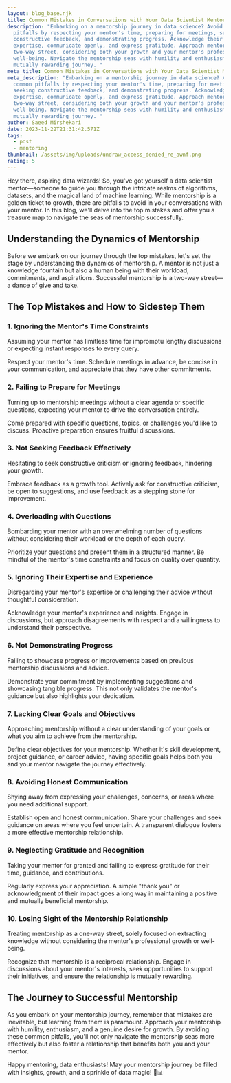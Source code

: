```yaml
---
layout: blog_base.njk
title: Common Mistakes in Conversations with Your Data Scientist Mentor
description: "Embarking on a mentorship journey in data science? Avoid common
  pitfalls by respecting your mentor's time, preparing for meetings, seeking
  constructive feedback, and demonstrating progress. Acknowledge their
  expertise, communicate openly, and express gratitude. Approach mentorship as a
  two-way street, considering both your growth and your mentor's professional
  well-being. Navigate the mentorship seas with humility and enthusiasm for a
  mutually rewarding journey. "
meta_title: Common Mistakes in Conversations with Your Data Scientist Mentor
meta_description: "Embarking on a mentorship journey in data science? Avoid
  common pitfalls by respecting your mentor's time, preparing for meetings,
  seeking constructive feedback, and demonstrating progress. Acknowledge their
  expertise, communicate openly, and express gratitude. Approach mentorship as a
  two-way street, considering both your growth and your mentor's professional
  well-being. Navigate the mentorship seas with humility and enthusiasm for a
  mutually rewarding journey. "
author: Saeed Mirshekari
date: 2023-11-22T21:31:42.571Z
tags:
  - post
  - mentoring
thumbnail: /assets/img/uploads/undraw_access_denied_re_awnf.png
rating: 5
---
```

Hey there, aspiring data wizards! So, you've got yourself a data scientist mentor—someone to guide you through the intricate realms of algorithms, datasets, and the magical land of machine learning. While mentorship is a golden ticket to growth, there are pitfalls to avoid in your conversations with your mentor. In this blog, we'll delve into the top mistakes and offer you a treasure map to navigate the seas of mentorship successfully.

## Understanding the Dynamics of Mentorship

Before we embark on our journey through the top mistakes, let's set the stage by understanding the dynamics of mentorship. A mentor is not just a knowledge fountain but also a human being with their workload, commitments, and aspirations. Successful mentorship is a two-way street—a dance of give and take.

## The Top Mistakes and How to Sidestep Them

### 1. **Ignoring the Mentor's Time Constraints**

Assuming your mentor has limitless time for impromptu lengthy discussions or expecting instant responses to every query.

Respect your mentor's time. Schedule meetings in advance, be concise in your communication, and appreciate that they have other commitments.

### 2. **Failing to Prepare for Meetings**

Turning up to mentorship meetings without a clear agenda or specific questions, expecting your mentor to drive the conversation entirely.

Come prepared with specific questions, topics, or challenges you'd like to discuss. Proactive preparation ensures fruitful discussions.

### 3. **Not Seeking Feedback Effectively**

Hesitating to seek constructive criticism or ignoring feedback, hindering your growth.

Embrace feedback as a growth tool. Actively ask for constructive criticism, be open to suggestions, and use feedback as a stepping stone for improvement.

### 4. **Overloading with Questions**

Bombarding your mentor with an overwhelming number of questions without considering their workload or the depth of each query.

Prioritize your questions and present them in a structured manner. Be mindful of the mentor's time constraints and focus on quality over quantity.

### 5. **Ignoring Their Expertise and Experience**

Disregarding your mentor's expertise or challenging their advice without thoughtful consideration.

Acknowledge your mentor's experience and insights. Engage in discussions, but approach disagreements with respect and a willingness to understand their perspective.

### 6. **Not Demonstrating Progress**

Failing to showcase progress or improvements based on previous mentorship discussions and advice.

Demonstrate your commitment by implementing suggestions and showcasing tangible progress. This not only validates the mentor's guidance but also highlights your dedication.

### 7. **Lacking Clear Goals and Objectives**

Approaching mentorship without a clear understanding of your goals or what you aim to achieve from the mentorship.

Define clear objectives for your mentorship. Whether it's skill development, project guidance, or career advice, having specific goals helps both you and your mentor navigate the journey effectively.

### 8. **Avoiding Honest Communication**

Shying away from expressing your challenges, concerns, or areas where you need additional support.

Establish open and honest communication. Share your challenges and seek guidance on areas where you feel uncertain. A transparent dialogue fosters a more effective mentorship relationship.

### 9. **Neglecting Gratitude and Recognition**

Taking your mentor for granted and failing to express gratitude for their time, guidance, and contributions.

Regularly express your appreciation. A simple "thank you" or acknowledgment of their impact goes a long way in maintaining a positive and mutually beneficial mentorship.

### 10. **Losing Sight of the Mentorship Relationship**

Treating mentorship as a one-way street, solely focused on extracting knowledge without considering the mentor's professional growth or well-being.

Recognize that mentorship is a reciprocal relationship. Engage in discussions about your mentor's interests, seek opportunities to support their initiatives, and ensure the relationship is mutually rewarding.

## The Journey to Successful Mentorship

As you embark on your mentorship journey, remember that mistakes are inevitable, but learning from them is paramount. Approach your mentorship with humility, enthusiasm, and a genuine desire for growth. By avoiding these common pitfalls, you'll not only navigate the mentorship seas more effectively but also foster a relationship that benefits both you and your mentor.

Happy mentoring, data enthusiasts! May your mentorship journey be filled with insights, growth, and a sprinkle of data magic! 🚀📊